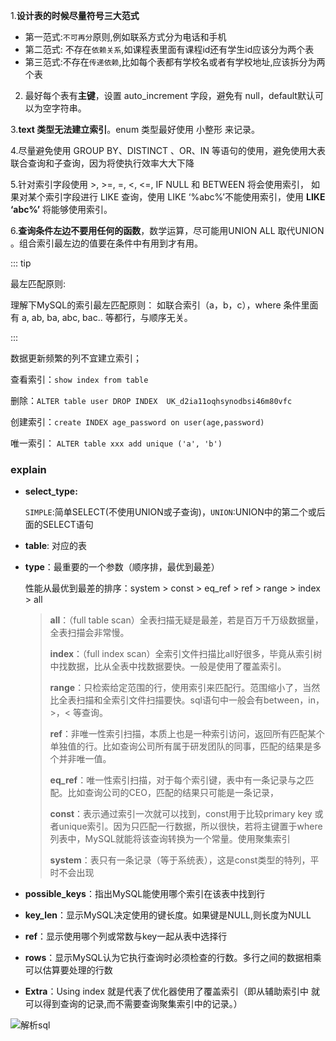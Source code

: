 1.**设计表的时候尽量符号三大范式**

- 第一范式:`不可再分`原则,例如联系方式分为电话和手机
- 第二范式: 不存在`依赖关系`,如课程表里面有课程id还有学生id应该分为两个表
- 第三范式:不存在`传递依赖`,比如每个表都有学校名或者有学校地址,应该拆分为两个表

2. 最好每个表有**主键**，设置 auto_increment 字段，避免有 null，default默认可以为空字符串。

3.**text 类型无法建立索引**。enum 类型最好使用 小整形 来记录。

4.尽量避免使用 GROUP BY、DISTINCT 、OR、IN 等语句的使用，避免使用大表联合查询和子查询，因为将使执行效率大大下降

5.针对索引字段使用 >, >=, =, <, <=, IF NULL 和 BETWEEN 将会使用索引， 如果对某个索引字段进行 LIKE 查询，使用 LIKE ‘%abc%’不能使用索引，使用 **LIKE ‘abc%’** 将能够使用索引。

6.**查询条件左边不要用任何的函数**，数学运算，尽可能用UNION ALL 取代UNION 。组合索引最左边的值要在条件中有用到才有用。

::: tip

最左匹配原则: 

理解下MySQL的索引最左匹配原则：
如联合索引（a，b，c），where 条件里面有 a, ab, ba, abc, bac.. 等都行，与顺序无关。

::: 

数据更新频繁的列不宜建立索引；

查看索引：`show index from table`

删除：`ALTER table user DROP INDEX  UK_d2ia11oqhsynodbsi46m80vfc`

创建索引：`create INDEX age_password on user(age,password)` 

唯一索引： `ALTER table xxx add unique ('a', 'b')`

### explain

- **select_type:**	 

  ​	`SIMPLE`:简单SELECT(不使用UNION或子查询)，`UNION`:UNION中的第二个或后面的SELECT语句

- **table**: 对应的表

- **type**：最重要的一个参数（顺序排，最优到最差）

  性能从最优到最差的排序：system > const > eq_ref > ref > range > index > all

  > **all**：（full table scan）全表扫描无疑是最差，若是百万千万级数据量，全表扫描会非常慢。
  >
  > **index**：（full index scan）全索引文件扫描比all好很多，毕竟从索引树中找数据，比从全表中找数据要快。一般是使用了覆盖索引。
  >
  > **range**：只检索给定范围的行，使用索引来匹配行。范围缩小了，当然比全表扫描和全索引文件扫描要快。sql语句中一般会有between，in，>，< 等查询。
  >
  > **ref**：非唯一性索引扫描，本质上也是一种索引访问，返回所有匹配某个单独值的行。比如查询公司所有属于研发团队的同事，匹配的结果是多个并非唯一值。
  >
  > **eq_ref**：唯一性索引扫描，对于每个索引键，表中有一条记录与之匹配。比如查询公司的CEO，匹配的结果只可能是一条记录，
  >
  > **const**：表示通过索引一次就可以找到，const用于比较primary key 或者unique索引。因为只匹配一行数据，所以很快，若将主键置于where列表中，MySQL就能将该查询转换为一个常量。使用聚集索引
  >
  > **system**：表只有一条记录（等于系统表），这是const类型的特列，平时不会出现

- **possible_keys**：指出MySQL能使用哪个索引在该表中找到行

- **key_len**：显示MySQL决定使用的键长度。如果键是NULL,则长度为NULL

- **ref**：显示使用哪个列或常数与key一起从表中选择行

- **rows**：显示MySQL认为它执行查询时必须检查的行数。多行之间的数据相乘可以估算要处理的行数

- **Extra**：Using index 就是代表了优化器使用了覆盖索引（即从辅助索引中
  就可以得到查询的记录,而不需要查询聚集索引中的记录。）

![解析sql](F:\hexo\vuepress\docs\.vuepress\picBak\1551868481422.png)

 